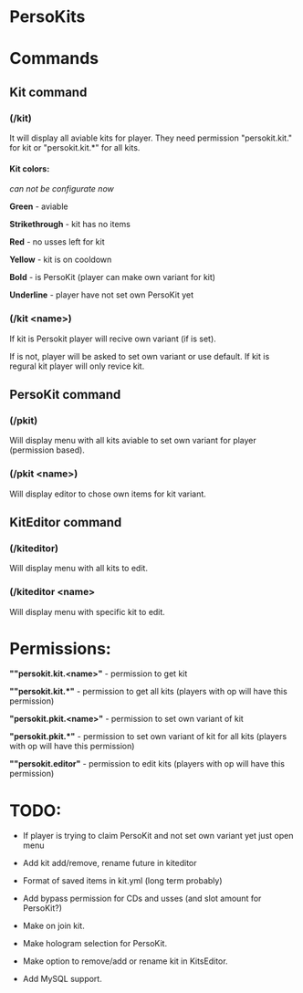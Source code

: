 # PersoKits

# Commands

## Kit command
### (/kit)
It will display all aviable kits for player. They need permission "persokit.kit.<name>" for kit or "persokit.kit.*" for all kits.

#### Kit colors:
*can not be configurate now*

**Green** - aviable

**Strikethrough** - kit has no items

**Red** - no usses left for kit

**Yellow** - kit is on cooldown

**Bold** - is PersoKit (player can make own variant for kit)

**Underline** - player have not set own PersoKit yet

### (/kit \<name\>)
If kit is Persokit player will recive own variant (if is set). 

If is not, player will be asked to set own variant or use default.
If kit is regural kit player will only revice kit.

## PersoKit command
### (/pkit)
Will display menu with all kits aviable to set own variant for player (permission based).

### (/pkit \<name\>)
Will display editor to chose own items for kit variant.


## KitEditor command
### (/kiteditor)
Will display menu with all kits to edit.

### (/kiteditor \<name\>
Will display menu with specific kit to edit.


# Permissions:
**""persokit.kit.\<name\>"** - permission to get kit 

**""persokit.kit.*"** - permission to get all kits (players with op will have this permission)

**"persokit.pkit.\<name\>"** - permission to set own variant of kit

**"persokit.pkit.*"** - permission to set own variant of kit for all kits (players with op will have this permission)

**""persokit.editor"** - permission to edit kits (players with op will have this permission)

# TODO:
- If player is trying to claim PersoKit and not set own variant yet just open menu
  
- Add kit add/remove, rename future in kiteditor

- Format of saved items in kit.yml (long term probably)
  
- Add bypass permission for CDs and usses (and slot amount for PersoKit?)
  
- Make on join kit.

- Make hologram selection for PersoKit.

- Make option to remove/add or rename kit in KitsEditor.

- Add MySQL support.

